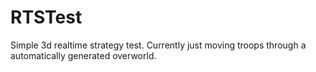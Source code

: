 # RTSTest
 Simple 3d realtime strategy test. Currently just moving troops through a automatically generated overworld.
